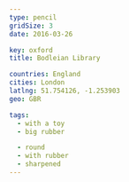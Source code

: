 ```yaml
---
type: pencil
gridSize: 3
date: 2016-03-26

key: oxford
title: Bodleian Library

countries: England
cities: London
latlng: 51.754126, -1.253903
geo: GBR

tags:
  - with a toy
  - big rubber

  - round
  - with rubber
  - sharpened
---
```


